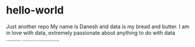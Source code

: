 # hello-world
Just another repo
My name is Danesh and data is my bread and butter. I am in love with data, extremely passionate about anything to do with data ..........
.........................
